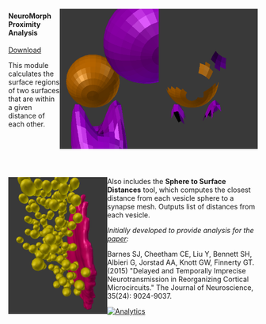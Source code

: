 <img src="proximity_after.png" width="200" align="right"><img src="proximity_before.png" width="200" align="right">

#### NeuroMorph Proximity Analysis   
[Download](http://raw.githubusercontent.com/NeuroMorph-EPFL/NeuroMorph/master/NeuroMorph_Proximity_Analysis/NeuroMorph_Proximity_Analysis.py)  
<!--[Full Documentation](https://wiki.blender.org/index.php/Extensions:2.6/Py/Scripts/NeuroMorph/Proximity_Analysis_Tools) --> 

This module calculates the surface regions of two surfaces that are within a given distance of each other.  
<br><br><br><br><br>


<img src="synapse_and_vesicles.png" width="200" align="left">

Also includes the <b>Sphere to Surface Distances</b> tool, which computes the closest distance from each vesicle sphere to a synapse mesh. Outputs list of distances from each vesicle. 

*Initially developed to provide analysis for the [paper](http://www.jneurosci.org/content/35/24/9024):*

Barnes SJ, Cheetham CE, Liu Y, Bennett SH, Albieri G, Jorstad AA, Knott GW, Finnerty GT.  (2015)  "Delayed and Temporally Imprecise Neurotransmission in Reorganizing Cortical Microcircuits." The Journal of Neuroscience, 35(24): 9024-9037.

[![Analytics](https://ga-beacon.appspot.com/UA-99596205-1/NeuroMorph_Proximity_Analysis?pixel)](https://github.com/NeuroMorph-EPFL/NeuroMorph/tree/master/NeuroMorph_Proximity_Analysis)
